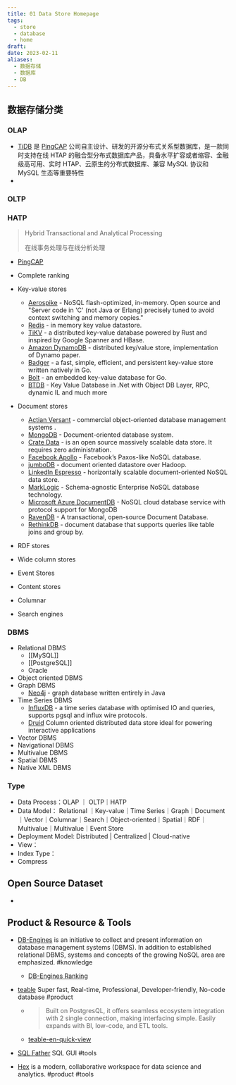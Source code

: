 ```yaml
---
title: 01 Data Store Homepage
tags:
  - store
  - database
  - home
draft: 
date: 2023-02-11
aliases:
  - 数据存储
  - 数据库
  - DB
---
```

## 数据存储分类

### OLAP
- [TiDB](https://docs.pingcap.com/zh/tidb/stable/overview) 是 [PingCAP](https://pingcap.com/about-cn/) 公司自主设计、研发的开源分布式关系型数据库，是一款同时支持在线 HTAP 的融合型分布式数据库产品，具备水平扩容或者缩容、金融级高可用、实时 HTAP、云原生的分布式数据库、兼容 MySQL 协议和 MySQL 生态等重要特性
- 
### OLTP 


### HATP
>   Hybrid Transactional and Analytical Processing 
>   
>   在线事务处理与在线分析处理 

- [PingCAP](https://docs.pingcap.com/zh/)
- Complete ranking
- Key-value stores
	- [Aerospike](http://www.aerospike.com/) - NoSQL flash-optimized, in-memory. Open source and "Server code in 'C' (not Java or Erlang) precisely tuned to avoid context switching and memory copies."
	- [Redis](https://redis.io/) - in memory key value datastore.
	- [TiKV](https://github.com/pingcap/tikv) - a distributed key-value database powered by Rust and inspired by Google Spanner and HBase.
	- [Amazon DynamoDB](https://aws.amazon.com/dynamodb/) - distributed key/value store, implementation of Dynamo paper.
	- [Badger](https://open.dgraph.io/post/badger/) - a fast, simple, efficient, and persistent key-value store written natively in Go.
	- [Bolt](https://github.com/boltdb/bolt) - an embedded key-value database for Go.
	- [BTDB](https://github.com/Bobris/BTDB) - Key Value Database in .Net with Object DB Layer, RPC, dynamic IL and much more

- Document stores
	- [Actian Versant](https://www.actian.com/data-management/ingres-sql-rdbms/) - commercial object-oriented database management systems .
	- [MongoDB](https://www.mongodb.com/) - Document-oriented database system.
	- [Crate Data](https://crate.io/) - is an open source massively scalable data store. It requires zero administration.
	- [Facebook Apollo](http://www.infoq.com/news/2014/06/facebook-apollo) - Facebook’s Paxos-like NoSQL database.
	- [jumboDB](http://comsysto.github.io/jumbodb/) - document oriented datastore over Hadoop.
	- [LinkedIn Espresso](https://engineering.linkedin.com/data) - horizontally scalable document-oriented NoSQL data store.
	- [MarkLogic](http://www.marklogic.com/) - Schema-agnostic Enterprise NoSQL database technology.
	- [Microsoft Azure DocumentDB](https://azure.microsoft.com/en-us/services/cosmos-db/) - NoSQL cloud database service with protocol support for MongoDB
	- [RavenDB](https://ravendb.net/) - A transactional, open-source Document Database.
	- [RethinkDB](https://rethinkdb.com/) - document database that supports queries like table joins and group by.
- RDF stores
- Wide column stores
- Event Stores
- Content stores
- Columnar
- Search engines
### DBMS
- Relational DBMS
	- [[MySQL]]
	- [[PostgreSQL]]
	- Oracle
- Object oriented DBMS
- Graph DBMS
	- [Neo4j](https://neo4j.com/) - graph database written entirely in Java
- Time Series DBMS
	- [InfluxDB](https://www.influxdata.com/) - a time series database with optimised IO and queries, supports pgsql and influx wire protocols.
	- [Druid](https://github.com/druid-io/druid/) Column oriented distributed data store ideal for powering interactive applications
- Vector DBMS
- Navigational DBMS
- Multivalue DBMS
- Spatial DBMS
- Native XML DBMS


### Type
- Data Process：OLAP ｜ OLTP｜HATP
- Data Model： Relational ｜Key-value｜Time Series｜Graph｜Document｜Vector｜Columnar｜Search｜Object-oriented｜Spatial｜RDF｜Multivalue｜Multivalue｜Event Store
- Deployment Model: Distributed | Centralized | Cloud-native 
- View：
- Index Type：
- Compress

## Open Source Dataset

- 


## Product & Resource & Tools


- [DB-Engines](https://db-engines.com/en/) is an initiative to collect and present information on database management systems (DBMS). In addition to established relational DBMS, systems and concepts of the growing NoSQL area are emphasized. #knowledge
	- [DB-Engines Ranking](https://db-engines.com/en/ranking)

- [teable](https://teable.io/) Super fast, Real-time, Professional, Developer-friendly, No-code database #product 
	- > Built on PostgresQL, it offers seamless ecosystem integration with 2 single connection, making interfacing simple.  Easily expands with Bl, low-code, and ETL tools.
	- [teable-en-quick-view](https://static.teable.io/teable-en-quick-view-01.mp4)
- [SQL Father](http://sqlfather.yupi.icu/) SQL GUI #tools
- [Hex](https://hex.tech/) is a modern, collaborative workspace for data science and analytics. #product #tools 